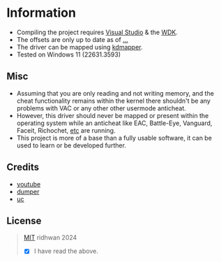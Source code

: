 # Information
- Compiling the project requires [Visual Studio](https://visualstudio.microsoft.com/downloads/) & the [WDK](https://learn.microsoft.com/en-us/windows-hardware/drivers/download-the-wdk#download-icon-for-wdk-step-3-install-wdk).
- The offsets are only up to date as of [...](https://steamdb.info/changelist/23669509/)
- The driver can be mapped using [kdmapper](https://github.com/TheCruZ/kdmapper).
- Tested on Windows 11 (22631.3593)

## Misc
- Assuming that you are only reading and not writing memory, and the cheat functionality remains within the kernel there shouldn't be any problems with VAC or any other other usermode anticheat.
- However, this driver should never be mapped or present within the operating system while an anticheat like EAC, Battle-Eye, Vanguard, Faceit, Richochet, [etc](https://levvvel.com/games-with-kernel-level-anti-cheat-software/) are running.
- This project is more of a base than a fully usable software, it can be used to learn or be developed further.

## Credits
- [youtube](https://www.youtube.com/results?search_query=how+to+make+a+kernel+driver)
- [dumper](https://github.com/a2x/cs2-dumper)
- [uc](https://www.unknowncheats.me/forum/counter-strike-2-a/606947-bomb-esp-help.html)


## License
> [MIT](https://opensource.org/license/mit) ridhwan 2024
> - [x] I have read the above.
